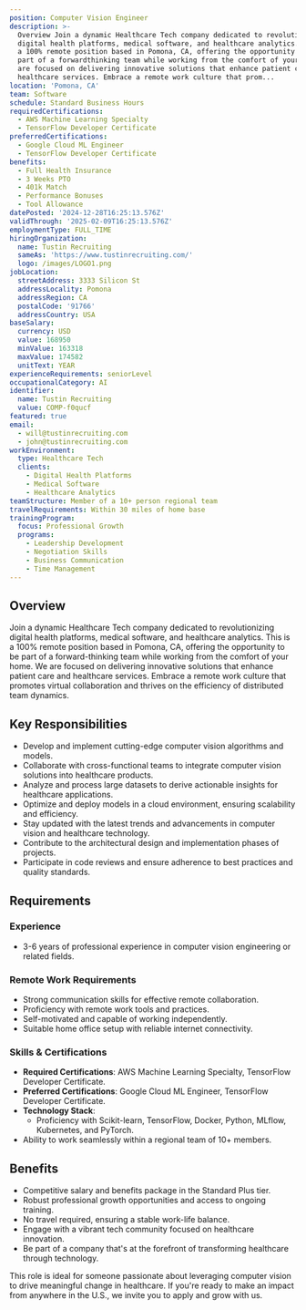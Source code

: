 ```yaml
---
position: Computer Vision Engineer
description: >-
  Overview Join a dynamic Healthcare Tech company dedicated to revolutionizing
  digital health platforms, medical software, and healthcare analytics. This is
  a 100% remote position based in Pomona, CA, offering the opportunity to be
  part of a forwardthinking team while working from the comfort of your home. We
  are focused on delivering innovative solutions that enhance patient care and
  healthcare services. Embrace a remote work culture that prom...
location: 'Pomona, CA'
team: Software
schedule: Standard Business Hours
requiredCertifications:
  - AWS Machine Learning Specialty
  - TensorFlow Developer Certificate
preferredCertifications:
  - Google Cloud ML Engineer
  - TensorFlow Developer Certificate
benefits:
  - Full Health Insurance
  - 3 Weeks PTO
  - 401k Match
  - Performance Bonuses
  - Tool Allowance
datePosted: '2024-12-28T16:25:13.576Z'
validThrough: '2025-02-09T16:25:13.576Z'
employmentType: FULL_TIME
hiringOrganization:
  name: Tustin Recruiting
  sameAs: 'https://www.tustinrecruiting.com/'
  logo: /images/LOGO1.png
jobLocation:
  streetAddress: 3333 Silicon St
  addressLocality: Pomona
  addressRegion: CA
  postalCode: '91766'
  addressCountry: USA
baseSalary:
  currency: USD
  value: 168950
  minValue: 163318
  maxValue: 174582
  unitText: YEAR
experienceRequirements: seniorLevel
occupationalCategory: AI
identifier:
  name: Tustin Recruiting
  value: COMP-f0qucf
featured: true
email:
  - will@tustinrecruiting.com
  - john@tustinrecruiting.com
workEnvironment:
  type: Healthcare Tech
  clients:
    - Digital Health Platforms
    - Medical Software
    - Healthcare Analytics
teamStructure: Member of a 10+ person regional team
travelRequirements: Within 30 miles of home base
trainingProgram:
  focus: Professional Growth
  programs:
    - Leadership Development
    - Negotiation Skills
    - Business Communication
    - Time Management
---
```




## Overview
Join a dynamic Healthcare Tech company dedicated to revolutionizing digital health platforms, medical software, and healthcare analytics. This is a 100% remote position based in Pomona, CA, offering the opportunity to be part of a forward-thinking team while working from the comfort of your home. We are focused on delivering innovative solutions that enhance patient care and healthcare services. Embrace a remote work culture that promotes virtual collaboration and thrives on the efficiency of distributed team dynamics.

## Key Responsibilities
- Develop and implement cutting-edge computer vision algorithms and models.
- Collaborate with cross-functional teams to integrate computer vision solutions into healthcare products.
- Analyze and process large datasets to derive actionable insights for healthcare applications.
- Optimize and deploy models in a cloud environment, ensuring scalability and efficiency.
- Stay updated with the latest trends and advancements in computer vision and healthcare technology.
- Contribute to the architectural design and implementation phases of projects.
- Participate in code reviews and ensure adherence to best practices and quality standards.

## Requirements

### Experience
- 3-6 years of professional experience in computer vision engineering or related fields.

### Remote Work Requirements
- Strong communication skills for effective remote collaboration.
- Proficiency with remote work tools and practices.
- Self-motivated and capable of working independently.
- Suitable home office setup with reliable internet connectivity.

### Skills & Certifications
- **Required Certifications**: AWS Machine Learning Specialty, TensorFlow Developer Certificate.
- **Preferred Certifications**: Google Cloud ML Engineer, TensorFlow Developer Certificate.
- **Technology Stack**: 
  - Proficiency with Scikit-learn, TensorFlow, Docker, Python, MLflow, Kubernetes, and PyTorch.
- Ability to work seamlessly within a regional team of 10+ members.

## Benefits
- Competitive salary and benefits package in the Standard Plus tier.
- Robust professional growth opportunities and access to ongoing training.
- No travel required, ensuring a stable work-life balance.
- Engage with a vibrant tech community focused on healthcare innovation.
- Be part of a company that's at the forefront of transforming healthcare through technology.

This role is ideal for someone passionate about leveraging computer vision to drive meaningful change in healthcare. If you're ready to make an impact from anywhere in the U.S., we invite you to apply and grow with us.
